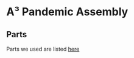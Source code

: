 # A³ Pandemic Assembly
## Parts
Parts we used are listed [here](https://github.com/ambisonics-audio-association/Businessplan/blob/main/recherche/parts.md)